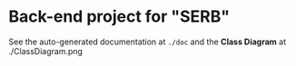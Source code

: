 # Back-end project for "SERB"

See the auto-generated documentation at `./doc` and the **Class Diagram** at ./ClassDiagram.png
